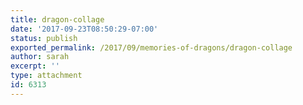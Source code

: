 ```yaml
---
title: dragon-collage
date: '2017-09-23T08:50:29-07:00'
status: publish
exported_permalink: /2017/09/memories-of-dragons/dragon-collage
author: sarah
excerpt: ''
type: attachment
id: 6313
---
```

<!DOCTYPE html PUBLIC "-//W3C//DTD HTML 4.0 Transitional//EN" "http://www.w3.org/TR/REC-html40/loose.dtd">
<?xml encoding="UTF-8">
